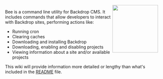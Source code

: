 <img src="https://raw.githubusercontent.com/backdrop-contrib/bee/1.x-1.x/images/bee.png" align="right" width="150" height="157">

Bee is a command line utility for Backdrop CMS. It includes commands that allow developers to interact with Backdrop sites, performing actions like:

- Running cron
- Clearing caches
- Downloading and installing Backdrop
- Downloading, enabling and disabling projects
- Viewing information about a site and/or available projects

This wiki will provide information more detailed or lengthy than what's included in the [README](https://github.com/backdrop-contrib/bee/blob/1.x-1.x/README.md) file.
